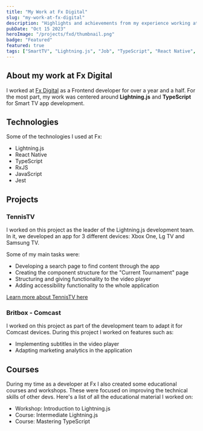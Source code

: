 ```yaml
---
title: "My Work at Fx Digital"
slug: "my-work-at-fx-digital"
description: "Highlights and achievements from my experience working at Fx Digital"
pubDate: "Oct 15 2023"
heroImage: "/projects/fxd/thumbnail.png"
badge: "Featured"
featured: true
tags: ["SmartTV", "Lightning.js", "Job", "TypeScript", "React Native", "Jest"]
---
```


## About my work at Fx Digital

I worked at [Fx Digital](https://fxdigital.uk/) as a Frontend developer for over a year and a half. For the most part, my work was centered around **Lightning.js** and **TypeScript** for Smart TV app development.

## Technologies

Some of the technologies I used at Fx:

- Lightning.js
- React Native
- TypeScript
- RxJS
- JavaScript
- Jest

## Projects

### TennisTV

I worked on this project as the leader of the Lightning.js development team. In it, we developed an app for 3 different devices: Xbox One, Lg TV and Samsung TV. 


Some of my main tasks were:
- Developing a search page to find content through the app
- Creating the component structure for the "Current Tournament" page
- Structuring and giving functionality to the video player
- Adding accessibility functionality to the whole application

[Learn more about TennisTV here](https://gb.lgappstv.com/main/tvapp/detail?appId=987048&catCode1=&moreYn=N&cateYn=N&orderType=0&headerName=&appRankCode=&sellrUsrNo=)

### Britbox - Comcast

I worked on this project as part of the development team to adapt it for Comcast devices. During this project I worked on features such as:

- Implementing subtitles in the video player
- Adapting marketing analytics in the application

## Courses

During my time as a developer at Fx I also created some educational courses and workshops. These were focused on improving the technical skills of other devs. Here's a list of all the educational material I worked on:

- Workshop: Introduction to Lightning.js
- Course: Intermediate Lightning.js
- Course: Mastering TypeScript